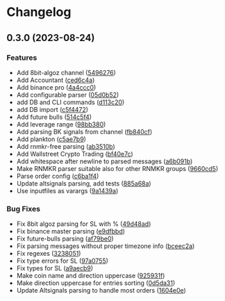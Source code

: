 # Changelog

## 0.3.0 (2023-08-24)


### Features

* Add 8bit-algoz channel ([5496276](https://github.com/CryptobotCZ/crypto-signals-analysis/commit/54962761709ac19c57df7969fd0760104bdf184e))
* Add Accountant ([ced6c4a](https://github.com/CryptobotCZ/crypto-signals-analysis/commit/ced6c4ab5010473a4ad0f07432fd30f08bad0576))
* Add binance pro ([4a4ccc0](https://github.com/CryptobotCZ/crypto-signals-analysis/commit/4a4ccc033c68cafa24097400f6549981f0e4c663))
* Add configurable parser ([05d0b52](https://github.com/CryptobotCZ/crypto-signals-analysis/commit/05d0b52b50e783bcd15d123c569049d2a83f1613))
* add DB and CLI commands ([d113c20](https://github.com/CryptobotCZ/crypto-signals-analysis/commit/d113c20c9e03aabfcc5f34bf9ea5fd7eafeb3db8))
* add DB import ([c5f4472](https://github.com/CryptobotCZ/crypto-signals-analysis/commit/c5f447226caf286c0e89b65b5d9600348567935b))
* Add future bulls ([514c5f4](https://github.com/CryptobotCZ/crypto-signals-analysis/commit/514c5f4345c15ec01863d9f7ec57f51f21d619f9))
* Add leverage  range ([98bb380](https://github.com/CryptobotCZ/crypto-signals-analysis/commit/98bb3802b17de94046b23fda15b6b13fba8eb97a))
* Add parsing BK signals from channel ([fb840cf](https://github.com/CryptobotCZ/crypto-signals-analysis/commit/fb840cf7d51ec47d7372f8765b1fb48646a2377c))
* Add plankton ([c5ae7b9](https://github.com/CryptobotCZ/crypto-signals-analysis/commit/c5ae7b917788a8bd98fbbabcb6687e91cd5af55a))
* Add rnmkr-free parsing ([ab3510b](https://github.com/CryptobotCZ/crypto-signals-analysis/commit/ab3510b65fab842f51a4b8ae30a2ba85dd36e881))
* Add Wallstreet Crypto Trading ([bf40e7c](https://github.com/CryptobotCZ/crypto-signals-analysis/commit/bf40e7c523bf742c51b1e01ba90f7f8303515204))
* Add whitespace after newline to parsed messages ([a6b091b](https://github.com/CryptobotCZ/crypto-signals-analysis/commit/a6b091b4ecf1c4f76a9ff331406e9323d9a7d9b8))
* Make RNMKR parser suitable also for other RNMKR groups ([9660cd5](https://github.com/CryptobotCZ/crypto-signals-analysis/commit/9660cd50dacca10e5136ba550ccf0194457170d6))
* Parse order config ([c6ba1f4](https://github.com/CryptobotCZ/crypto-signals-analysis/commit/c6ba1f4ddb3d07c7e6b6a0533f4ad3ce27f490d2))
* Update altsignals parsing, add tests ([885a68a](https://github.com/CryptobotCZ/crypto-signals-analysis/commit/885a68a1d5620167bb842da622d71f42a797dfb0))
* Use inputfiles as varargs ([9a1439a](https://github.com/CryptobotCZ/crypto-signals-analysis/commit/9a1439acaf7d6ec710a7487b2e6ba226b12813d9))


### Bug Fixes

* Fix 8bit algoz parsing for SL with % ([49d48ad](https://github.com/CryptobotCZ/crypto-signals-analysis/commit/49d48ad89b93e8c07ec358d332191907722566d8))
* Fix binance master parsing ([e9dfbbd](https://github.com/CryptobotCZ/crypto-signals-analysis/commit/e9dfbbd8567c8baa09422947b1f4654c8f618853))
* Fix future-bulls parsing ([af79be0](https://github.com/CryptobotCZ/crypto-signals-analysis/commit/af79be04721306c4fc582723ad468d284c522112))
* Fix parsing messages without proper timezone info ([bceec2a](https://github.com/CryptobotCZ/crypto-signals-analysis/commit/bceec2a49f525ae0d2ea587b0a715aaefdb8263a))
* Fix regexes ([3238051](https://github.com/CryptobotCZ/crypto-signals-analysis/commit/32380519abfcd5ea0c2920e554f20450234ffc99))
* Fix type errors for SL ([97a0755](https://github.com/CryptobotCZ/crypto-signals-analysis/commit/97a07558ef01cabe29c00923ec4146c51c320de4))
* Fix types for SL ([a9aecb9](https://github.com/CryptobotCZ/crypto-signals-analysis/commit/a9aecb9a0a8fd3bbbb3f4e7e54e56e35c52e65fd))
* Make coin name and direction uppercase ([925931f](https://github.com/CryptobotCZ/crypto-signals-analysis/commit/925931ff15bf4a5cae79285429be5bc913743e68))
* Make direction uppercase for entries sorting ([0d5da31](https://github.com/CryptobotCZ/crypto-signals-analysis/commit/0d5da314e0a9f66a5be7c8bc5f0762562b33c582))
* Update Altsignals parsing to handle most orders ([1604e0e](https://github.com/CryptobotCZ/crypto-signals-analysis/commit/1604e0e5bafd7380d9886a2e861a1c6cde1be87c))
